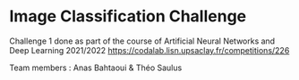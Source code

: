 # Image Classification Challenge
Challenge 1 done as part of the course of Artificial Neural Networks and Deep Learning 2021/2022
https://codalab.lisn.upsaclay.fr/competitions/226

Team members : Anas Bahtaoui & Théo Saulus
